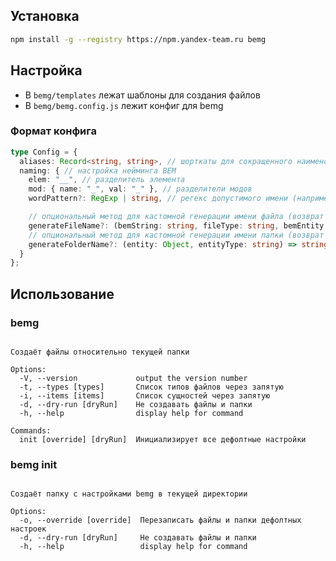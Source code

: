 ## Установка

```bash
npm install -g --registry https://npm.yandex-team.ru bemg
```

## Настройка

* В `bemg/templates` лежат шаблоны для создания файлов
* В `bemg/bemg.config.js` лежит конфиг для bemg

### Формат конфига

```ts
type Config = {
  aliases: Record<string, string>, // шорткаты для сокращенного наименования типов файлов
  naming: { // настройка нейминга BEM
    elem: "__", // разделитель элемента
    mod: { name: "_", val: "_" }, // разделители модов
    wordPattern?: RegExp | string, // регекс допустимого имени (например, при использовании - в качестве разделителя нельзя использовать этот символ в имени)

    // опциональный метод для кастомной генерации имени файла (возврат falsy значения будет использовать поведение по умолчанию)
    generateFileName?: (bemString: string, fileType: string, bemEntity: Object) => string | false,
    // опциональный метод для кастомной генерации имени папки (возврат falsy значения будет использовать поведение по умолчанию)
    generateFolderName?: (entity: Object, entityType: string) => string | false
  }
};

```

## Использование
### bemg 

```Usage: bemg bemg [options]

Создаёт файлы относительно текущей папки

Options:
  -V, --version             output the version number
  -t, --types [types]       Список типов файлов через запятую
  -i, --items [items]       Список сущностей через запятую
  -d, --dry-run [dryRun]    Не создавать файлы и папки
  -h, --help                display help for command

Commands:
  init [override] [dryRun]  Инициализирует все дефолтные настройки
```

### bemg init

```Usage: bemg init [options]

Создаёт папку с настройками bemg в текущей директории

Options:
  -o, --override [override]  Перезаписать файлы и папки дефолтных настроек
  -d, --dry-run [dryRun]     Не создавать файлы и папки
  -h, --help                 display help for command
```
